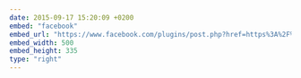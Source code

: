 ```yaml
---
date: 2015-09-17 15:20:09 +0200
embed: "facebook"
embed_url: "https://www.facebook.com/plugins/post.php?href=https%3A%2F%2Fwww.facebook.com%2Fphoto.php%3Ffbid%3D920045261399739%26set%3Da.701530316584569.1073741829.100001828228976%26type%3D3&width=500"
embed_width: 500
embed_height: 335
type: "right"
---
```

